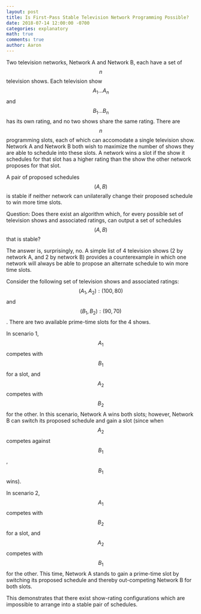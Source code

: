 ```yaml
---
layout: post
title: Is First-Pass Stable Television Network Programming Possible?
date: 2018-07-14 12:00:00 -0700
categories: explanatory 
math: true
comments: true
author: Aaron
---
```

Two television networks, Network A and Network B, each have a set of $$n$$ television shows. Each television show $$A_1 \ldots A_n$$ and $$B_1 \ldots B_n$$ has its own rating, and no two shows share the same rating. There are $$n$$ programming slots, each of which can accomodate a single television show. Network A and Network B both wish to maximize the number of shows they are able to schedule into these slots. A network wins a slot if the show it schedules for that slot has a higher rating than the show the other network proposes for that slot.

A pair of proposed schedules $$(A, B)$$ is stable if neither network can unilaterally change their proposed schedule to win more time slots.

Question: Does there exist an algorithm which, for every possible set of television shows and associated ratings, can output a set of schedules $$(A, B)$$ that is stable?


The answer is, surprisingly, no. A simple list of 4 television shows (2 by network A, and 2 by network B) provides a counterexample in which one network will always be able to propose an alternate schedule to win more time slots.

Consider the following set of television shows and associated ratings: $$(A_1, A_2): (100, 80)$$ and $$(B_1, B_2): (90, 70)$$. There are two available prime-time slots for the 4 shows.

In scenario 1, $$A_1$$ competes with $$B_1$$ for a slot, and $$A_2$$ competes with $$B_2$$ for the other. In this scenario, Network A wins both slots; however, Network B can switch its proposed schedule and gain a slot (since when $$A_2$$ competes against $$B_1$$, $$B_1$$ wins).

In scenario 2, $$A_1$$ competes with $$B_2$$ for a slot, and $$A_2$$ competes with $$B_1$$ for the other. This time, Network A stands to gain a prime-time slot by switching its proposed schedule and thereby out-competing Network B for both slots.

This demonstrates that there exist show-rating configurations which are impossible to arrange into a stable pair of schedules.